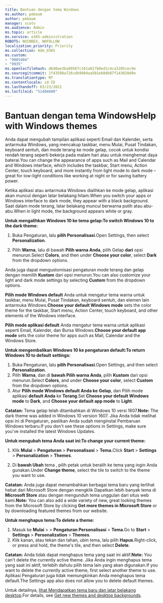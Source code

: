 ```yaml
---
title: Bantuan dengan tema Windows
ms.author: pebaum
author: pebaum
manager: scotv
ms.audience: Admin
ms.topic: article
ms.service: o365-administration
ROBOTS: NOINDEX, NOFOLLOW
localization_priority: Priority
ms.collection: Adm_O365
ms.custom:
- "9005404"
- "9935"
ms.openlocfilehash: d640ae3ba9956fc161a017b0ed1c4ca3205cec9e
ms.sourcegitcommit: 1f43598a726cdb9904aa501eb8db87f143020d9e
ms.translationtype: MT
ms.contentlocale: id-ID
ms.lasthandoff: 03/23/2021
ms.locfileid: "51404680"
---
```

# <a name="help-with-windows-themes"></a><span data-ttu-id="35d78-102">Bantuan dengan tema Windows</span><span class="sxs-lookup"><span data-stu-id="35d78-102">Help with Windows themes</span></span>

<span data-ttu-id="35d78-103">Anda dapat mengubah tampilan aplikasi seperti Email dan Kalender, serta antarmuka Windows, yang mencakup taskbar, menu Mulai, Pusat Tindakan, keyboard sentuh, dan mode terang ke mode gelap, cocok untuk kondisi rendah terang seperti bekerja pada malam hari atau untuk menghemat daya baterai.</span><span class="sxs-lookup"><span data-stu-id="35d78-103">You can change the appearance of apps such as Mail and Calendar and Windows interface, which includes the taskbar, Start menu, Action Center, touch keyboard, and more instantly from light mode to dark mode – great for low-light conditions like working at night or for saving battery power.</span></span>  

<span data-ttu-id="35d78-104">Ketika aplikasi atau antarmuka Windows dialihkan ke mode gelap, aplikasi akan muncul dengan latar belakang hitam.</span><span class="sxs-lookup"><span data-stu-id="35d78-104">When you switch your apps or Windows interface to dark mode, they appear with a black background.</span></span> <span data-ttu-id="35d78-105">Saat dalam mode terang, latar belakang muncul berwarna putih atau abu-abu.</span><span class="sxs-lookup"><span data-stu-id="35d78-105">When in light mode, the background appears white or gray.</span></span>
 
<span data-ttu-id="35d78-106">**Untuk mengalihkan Windows 10 ke tema gelap:**</span><span class="sxs-lookup"><span data-stu-id="35d78-106">**To switch Windows 10 to the dark theme:**</span></span>

1. <span data-ttu-id="35d78-107">Buka Pengaturan, lalu **pilih Personalisasi**.</span><span class="sxs-lookup"><span data-stu-id="35d78-107">Open Settings, then select **Personalization**.</span></span>
  
1. <span data-ttu-id="35d78-108">Pilih **Warna**, lalu di bawah **Pilih warna Anda**, pilih Gelap **dari** opsi menurun.</span><span class="sxs-lookup"><span data-stu-id="35d78-108">Select **Colors**, and then under **Choose your color**, select **Dark** from the dropdown options.</span></span>

<span data-ttu-id="35d78-109">Anda juga dapat mengustomisasi pengaturan mode terang dan gelap dengan memilih **Kustom** dari opsi menurun.</span><span class="sxs-lookup"><span data-stu-id="35d78-109">You can also customize your light and dark mode settings by selecting **Custom** from the dropdown options.</span></span>

<span data-ttu-id="35d78-110">**Pilih mode Windows default** Anda untuk mengatur tema warna untuk taskbar, menu Mulai, Pusat Tindakan, keyboard sentuh, dan elemen lain antarmuka Windows.</span><span class="sxs-lookup"><span data-stu-id="35d78-110">**Choose your default Windows mode** sets the color theme for the taskbar, Start menu, Action Center, touch keyboard, and other elements of the Windows interface.</span></span>  

<span data-ttu-id="35d78-111">**Pilih mode aplikasi default** Anda mengatur tema warna untuk aplikasi seperti Email, Kalender, dan Bursa Windows.</span><span class="sxs-lookup"><span data-stu-id="35d78-111">**Choose your default app mode** sets the color theme for apps such as Mail, Calendar and the Windows Store.</span></span>
 
<span data-ttu-id="35d78-112">**Untuk mengembalikan Windows 10 ke pengaturan default:**</span><span class="sxs-lookup"><span data-stu-id="35d78-112">**To return Windows 10 to default settings:**</span></span>

1. <span data-ttu-id="35d78-113">Buka Pengaturan, lalu **pilih Personalisasi**.</span><span class="sxs-lookup"><span data-stu-id="35d78-113">Open Settings, and then select **Personalization**.</span></span>  
1. <span data-ttu-id="35d78-114">Pilih **Warna**, dan di **bawah Pilih warna Anda**, pilih **Kustom** dari opsi menurun.</span><span class="sxs-lookup"><span data-stu-id="35d78-114">Select **Colors**, and under **Choose your color**, select **Custom** from the dropdown options.</span></span>  
1. <span data-ttu-id="35d78-115">Atur **Pilih mode Windows default Anda ke** **Gelap**, dan Pilih mode aplikasi **default Anda** ke **Terang**.</span><span class="sxs-lookup"><span data-stu-id="35d78-115">Set **Choose your default Windows mode** to **Dark**, and **Choose your default app mode** to **Light**.</span></span>

<span data-ttu-id="35d78-116">**Catatan:** Tema gelap telah ditambahkan di Windows 10 versi 1607.</span><span class="sxs-lookup"><span data-stu-id="35d78-116">**Note:** The dark theme was added in Windows 10 version 1607.</span></span> <span data-ttu-id="35d78-117">Jika Anda tidak melihat opsi ini di Pengaturan, pastikan Anda sudah menginstal Pembaruan Windows terbaru.</span><span class="sxs-lookup"><span data-stu-id="35d78-117">If you don't see these options in Settings, make sure you've installed the latest Windows Updates.</span></span>

<span data-ttu-id="35d78-118">**Untuk mengubah tema Anda saat ini:**</span><span class="sxs-lookup"><span data-stu-id="35d78-118">**To change your current theme:**</span></span>

1. <span data-ttu-id="35d78-119">Klik **Mulai**  >  **Pengaturan**  >  **Personalisasi**  >  **Tema.**</span><span class="sxs-lookup"><span data-stu-id="35d78-119">Click **Start** > **Settings** > **Personalization** > **Themes**.</span></span>  

1. <span data-ttu-id="35d78-120">Di **bawah Ubah** tema , pilih petak untuk beralih ke tema yang ingin Anda gunakan.</span><span class="sxs-lookup"><span data-stu-id="35d78-120">Under **Change theme**, select the tile to switch to the theme you want to use.</span></span> 

<span data-ttu-id="35d78-121">**Catatan:** Anda juga dapat menambahkan berbagai tema baru yang terlihat hebat dari Microsoft Store dengan mengklik Dapatkan lebih banyak tema di **Microsoft Store** atau dengan mengunduh tema unggulan dari situs web kami.</span><span class="sxs-lookup"><span data-stu-id="35d78-121">**Note:** You can also add a wide variety of new, great looking themes from the Microsoft Store by clicking **Get more themes in Microsoft Store** or by downloading featured themes from our website.</span></span>

<span data-ttu-id="35d78-122">**Untuk menghapus tema:**</span><span class="sxs-lookup"><span data-stu-id="35d78-122">**To delete a theme:**</span></span>

1. <span data-ttu-id="35d78-123">Masuk ke **Mulai**  >    >  **Pengaturan Personalisasi**  >  **Tema**.</span><span class="sxs-lookup"><span data-stu-id="35d78-123">Go to **Start** > **Settings** > **Personalization** > **Themes**.</span></span> 
1. <span data-ttu-id="35d78-124">Klik kanan, atau tekan dan tahan, ubin tema, lalu pilih **Hapus**.</span><span class="sxs-lookup"><span data-stu-id="35d78-124">Right-click, or press and hold, the theme's tile, and then select **Delete**.</span></span> 

<span data-ttu-id="35d78-125">**Catatan:** Anda tidak dapat menghapus tema yang saat ini aktif.</span><span class="sxs-lookup"><span data-stu-id="35d78-125">**Note:** You can't delete the currently active theme.</span></span> <span data-ttu-id="35d78-126">Jika Anda ingin menghapus tema yang saat ini aktif, terlebih dahulu pilih tema lain yang akan digunakan.</span><span class="sxs-lookup"><span data-stu-id="35d78-126">If you want to delete the currently active theme, first select another theme to use.</span></span> <span data-ttu-id="35d78-127">Aplikasi Pengaturan juga tidak memungkinkan Anda menghapus tema default.</span><span class="sxs-lookup"><span data-stu-id="35d78-127">The Settings app also does not allow you to delete default themes.</span></span>

<span data-ttu-id="35d78-128">Untuk detailnya, [lihat Mendapatkan tema baru dan latar belakang desktop](https://support.microsoft.com/windows/get-new-themes-and-desktop-backgrounds-09e3e0a6-02e3-5ecd-22a1-5d048e3cb0d3).</span><span class="sxs-lookup"><span data-stu-id="35d78-128">For details, see [Get new themes and desktop backgrounds](https://support.microsoft.com/windows/get-new-themes-and-desktop-backgrounds-09e3e0a6-02e3-5ecd-22a1-5d048e3cb0d3).</span></span>
